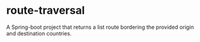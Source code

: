 # route-traversal
A Spring-boot project that returns a list route bordering the provided origin and destination countries.
